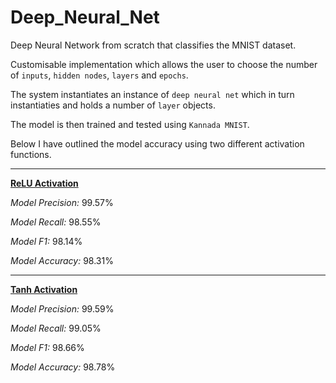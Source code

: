 # Deep_Neural_Net
Deep Neural Network from scratch that classifies the MNIST dataset.

Customisable implementation which allows the user to choose the number of `inputs`, `hidden nodes`, `layers` and `epochs`.

The system instantiates an instance of `deep neural net` which in turn instantiaties and holds a number of `layer` objects. 

The model is then trained and tested using `Kannada MNIST`. 

Below I have outlined the model accuracy using two different activation functions. 

----

<b><ins>ReLU Activation</ins></b>

<i>Model Precision:</i> 99.57%

<i>Model Recall:</i> 98.55%

<i>Model F1:</i> 98.14%

<i>Model Accuracy:</i> 98.31%

-----

<b><ins>Tanh Activation</ins></b>

<i>Model Precision:</i> 99.59%

<i>Model Recall:</i> 99.05%

<i>Model F1:</i> 98.66%

<i>Model Accuracy:</i> 98.78%
